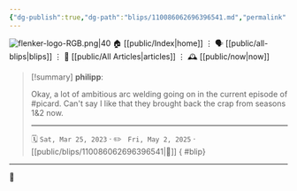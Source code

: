 ```yaml
---
{"dg-publish":true,"dg-path":"blips/110086062696396541.md","permalink":"/blips/110086062696396541/","title":"philipp on mastodon @ 2023-03-25"}
---
```



<div class="transclusion internal-embed is-loaded"><div class="markdown-embed">




![flenker-logo-RGB.png|40](/img/user/attachments/flenker-logo-RGB.png)
🏠 [[public/Index\|home]]  ⋮ 🗣️ [[public/all-blips\|blips]] ⋮  📝 [[public/All Articles\|articles]]  ⋮ 🕰️ [[public/now\|now]]


</div></div>


> [!summary] **philipp**:
>
> Okay, a lot of ambitious arc welding going on in the current episode of #picard. Can't say I like that they brought back the crap from seasons 1&2 now.
> - - -
>
> 🗓️ <code>Sat, Mar 25, 2023</code>  · ✏️ <code> Fri, May 2, 2025</code>  · [[public/blips/110086062696396541\|🔗]]
{ #blip}


- - -

 👾
